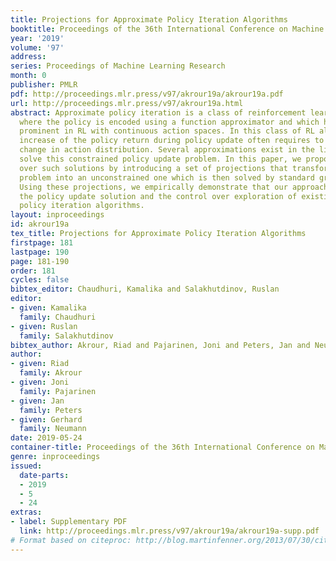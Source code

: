 ```yaml
---
title: Projections for Approximate Policy Iteration Algorithms
booktitle: Proceedings of the 36th International Conference on Machine Learning
year: '2019'
volume: '97'
address: 
series: Proceedings of Machine Learning Research
month: 0
publisher: PMLR
pdf: http://proceedings.mlr.press/v97/akrour19a/akrour19a.pdf
url: http://proceedings.mlr.press/v97/akrour19a.html
abstract: Approximate policy iteration is a class of reinforcement learning (RL) algorithms
  where the policy is encoded using a function approximator and which has been especially
  prominent in RL with continuous action spaces. In this class of RL algorithms, ensuring
  increase of the policy return during policy update often requires to constrain the
  change in action distribution. Several approximations exist in the literature to
  solve this constrained policy update problem. In this paper, we propose to improve
  over such solutions by introducing a set of projections that transform the constrained
  problem into an unconstrained one which is then solved by standard gradient descent.
  Using these projections, we empirically demonstrate that our approach can improve
  the policy update solution and the control over exploration of existing approximate
  policy iteration algorithms.
layout: inproceedings
id: akrour19a
tex_title: Projections for Approximate Policy Iteration Algorithms
firstpage: 181
lastpage: 190
page: 181-190
order: 181
cycles: false
bibtex_editor: Chaudhuri, Kamalika and Salakhutdinov, Ruslan
editor:
- given: Kamalika
  family: Chaudhuri
- given: Ruslan
  family: Salakhutdinov
bibtex_author: Akrour, Riad and Pajarinen, Joni and Peters, Jan and Neumann, Gerhard
author:
- given: Riad
  family: Akrour
- given: Joni
  family: Pajarinen
- given: Jan
  family: Peters
- given: Gerhard
  family: Neumann
date: 2019-05-24
container-title: Proceedings of the 36th International Conference on Machine Learning
genre: inproceedings
issued:
  date-parts:
  - 2019
  - 5
  - 24
extras:
- label: Supplementary PDF
  link: http://proceedings.mlr.press/v97/akrour19a/akrour19a-supp.pdf
# Format based on citeproc: http://blog.martinfenner.org/2013/07/30/citeproc-yaml-for-bibliographies/
---
```

